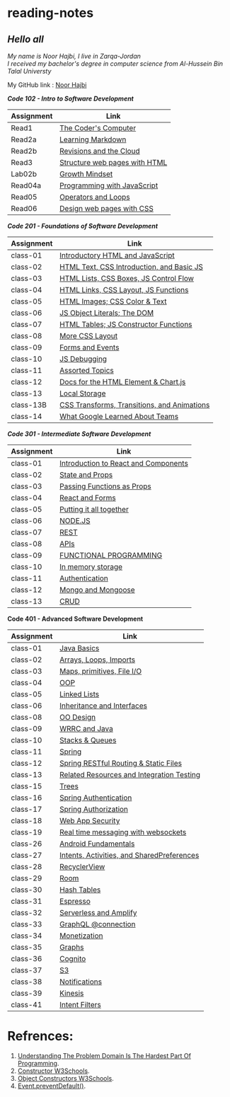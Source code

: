 # reading-notes


## *Hello all*

*My name is Noor Hajbi, I live in Zarqa-Jordan*  
*I received my bachelor's degree in computer science from Al-Hussein Bin Talal Universty*  

My GitHub link : [Noor Hajbi](https://github.com/NoorHajbi)

***Code 102 - Intro to Software Development***

| Assignment |             Link                             |
| -----------|----------------------------------------------|
|  Read1     | [The Coder's Computer](102/read1.md)         |
|  Read2a    | [Learning Markdown](102/read02a.md)          |
|  Read2b    | [Revisions and the Cloud](102/read02b.md)    |
|  Read3     | [Structure web pages with HTML](102/read3.md)|
|  Lab02b    | [Growth Mindset](102/lab02b.md)              |
|  Read04a   | [Programming with JavaScript](102/read04a.md)|
|  Read05    | [Operators and Loops](102/read05.md)         |
|  Read06    | [Design web pages with CSS](102/read06.md)   |  
  
***Code 201 - Foundations of Software Development***  

| Assignment |             Link                                              |
| -----------|---------------------------------------------------------------|
|  class-01  |[Introductory HTML and JavaScript](201/class-01.md)            |
|  class-02  |[HTML Text, CSS Introduction, and Basic JS](201/class-02.md)   |
|  class-03  |[HTML Lists, CSS Boxes, JS Control Flow](201/class-03.md)      |
|  class-04  |[HTML Links, CSS Layout, JS Functions](201/class-04.md)        |
|  class-05  |[HTML Images; CSS Color & Text](201/class-05.md)               |
|  class-06  |[JS Object Literals; The DOM](201/class-06.md)                 |
|  class-07  |[HTML Tables; JS Constructor Functions](201/class-07.md)       |
|  class-08  |[           More CSS Layout   ](201/class-08.md)               |
|  class-09  |[           Forms and Events  ](201/class-09.md)               |
|  class-10  |[           JS Debugging      ](201/class-10.md)               |
|  class-11  |[           Assorted Topics   ](201/class-11.md)               |
|  class-12  |[Docs for the HTML Element & Chart.js](201/class-12.md)        |
|  class-13  |[        Local Storage        ](201/class-13.md)               |
| class-13B  |[CSS Transforms, Transitions, and Animations](201/class-13b.md)|
|  class-14  |[What Google Learned About Teams](201/class-14.md)             |

   
***Code 301 - Intermediate Software Development***   
 

| Assignment |             Link                                          |
| -----------|-----------------------------------------------------------|
|  class-01  |[Introduction to React and Components](301/class01.md)     |
|  class-02  |[State and Props](301/class02.md)                          |
|  class-03  |[Passing Functions as Props](301/class03.md)               |
|  class-04  |[React and Forms](301/class04.md)                          |
|  class-05  |[Putting it all together](301/class05.md)                  |
|  class-06  |[NODE.JS](301/class06.md)                                  |
|  class-07  |[REST](301/class07.md)                                     |
|  class-08  |[APIs](301/class08.md)                                     |
|  class-09  |[FUNCTIONAL PROGRAMMING](301/class09.md)                   |
|  class-10  |[In memory storage](301/class10.md)                        |
|  class-11  |[Authentication](301/class11.md)                           |
|  class-12  |[Mongo and Mongoose](301/class12.md)                       |   
|  class-13  |[CRUD](301/class13.md)                                     |   

**Code 401 - Advanced Software Development**  
   
| Assignment |             Link                                          |
| -----------|-----------------------------------------------------------|
|  class-01  | [Java Basics](401/class01.md)                             |  
|  class-02  | [Arrays, Loops, Imports](401/class02.md)                  | 
|  class-03  | [Maps, primitives, File I/O](401/class03.md)              |   
|  class-04  | [OOP](401/class04.md)                                     |   
|  class-05  | [Linked Lists](401/class05.md)                            |   
|  class-06  | [Inheritance and Interfaces](401/class06.md)              |  
|  class-08  | [OO Design](401/class08.md)              | 
|  class-09  | [WRRC and Java](401/class09.md)              | 
|  class-10  | [Stacks & Queues](401/class10.md)              | 
|  class-11  | [Spring](401/class11.md)              | 
|  class-12  | [Spring RESTful Routing & Static Files](401/class12.md)| 
|  class-13  | [Related Resources and Integration Testing](401/class13.md)| 
|  class-15  | [Trees](401/class15.md)|
|  class-16  | [Spring Authentication](401/class16.md)|
|  class-17  | [Spring Authorization](401/class17.md)|
|  class-18  | [Web App Security](401/class18.md)|
|  class-19  | [Real time messaging with websockets](401/class19.md)|
|  class-26 | [Android Fundamentals](401/class26.md)|
|  class-27 | [Intents, Activities, and SharedPreferences](401/class27.md)|
|  class-28 | [RecyclerView](401/class28.md)|
|  class-29 | [Room](401/class29.md)|
|  class-30 | [Hash Tables](401/class30.md)|
|  class-31 | [Espresso](401/class31.md)|
|  class-32 | [Serverless and Amplify](401/class32.md)|
|  class-33 | [GraphQL @connection](401/class33.md)|
|  class-34 | [Monetization](401/class34.md)|
|  class-35 | [Graphs](401/class35.md)|
|  class-36 | [Cognito](401/class36.md)|
|  class-37 | [S3](401/class37.md)|
|  class-38 | [Notifications](401/class38.md)|
|  class-39 | [Kinesis](401/class39.md)|
|  class-41 | [Intent Filters](401/class41.md)|

# Refrences:
1. [Understanding The Problem Domain Is The Hardest Part Of Programming](https://simpleprogrammer.com/understanding-the-problem-domain-is-the-hardest-part-of-programming).
2. [Constructor W3Schools](https://www.w3schools.com/jsref/jsref_constructor_class.asp).
3. [Object Constructors W3Schools](https://www.w3schools.com/js/js_object_constructors.asp).
4. [Event.preventDefault()](https://developer.mozilla.org/en-US/docs/Web/API/Event/preventDefault).
